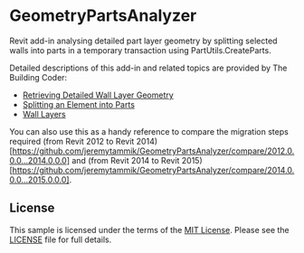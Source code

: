 GeometryPartsAnalyzer
=====================

Revit add-in analysing detailed part layer geometry by splitting selected walls into parts in a temporary transaction using PartUtils.CreateParts.

Detailed descriptions of this add-in and related topics are provided by The Building Coder:

- [Retrieving Detailed Wall Layer Geometry](http://thebuildingcoder.typepad.com/blog/2011/10/retrieving-detailed-wall-layer-geometry.html)
- [Splitting an Element into Parts](http://thebuildingcoder.typepad.com/blog/about-the-author.html#5.39)
- [Wall Layers](http://thebuildingcoder.typepad.com/blog/about-the-author.html#5.12)

You can also use this as a handy reference to compare the migration steps required (from Revit 2012 to Revit 2014)[https://github.com/jeremytammik/GeometryPartsAnalyzer/compare/2012.0.0.0...2014.0.0.0] and (from Revit 2014 to Revit 2015)[https://github.com/jeremytammik/GeometryPartsAnalyzer/compare/2014.0.0.0...2015.0.0.0].

License
-------

This sample is licensed under the terms of the [MIT License](http://opensource.org/licenses/MIT). Please see the [LICENSE](LICENSE) file for full details.
